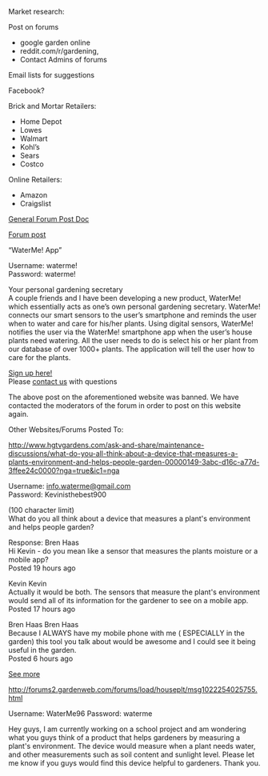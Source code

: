 Market research:  

Post on forums  
* google garden online
* reddit.com/r/gardening,
* Contact Admins of forums 

Email lists for suggestions  

Facebook?  

Brick and Mortar Retailers:  
* Home Depot
* Lowes
* Walmart
* Kohl’s
* Sears
* Costco

Online Retailers:  
* Amazon
* Craigslist


[General Forum Post Doc](https://docs.google.com/document/d/1rbW2oID34ECwBdQQN06Mv9AfXZ4VoahSAsY346lAUHo/edit)  


[Forum post](http://www.helpfulgardener.com/forum/ucp.php?mode=register)  

“WaterMe! App”  

Username: waterme!  
Password: waterme!  

Your personal gardening secretary  
A couple friends and I have been developing a new product, WaterMe! which essentially acts as one’s own personal gardening secretary. WaterMe! connects our smart sensors to the user’s smartphone and reminds the user when to water and care for his/her plants. Using digital sensors, WaterMe! notifies the user via the WaterMe! smartphone app when the user’s house plants need watering. All the user needs to do is select his or her plant from our database of over 1000+ plants. The application will tell the user how to care for the plants.  

[Sign up here!](https://docs.google.com/forms/d/1IgF8gaBSciwWvej-8zESSgI8rgCIdKEvVgFybbuxAIE/viewform)  
Please [contact us](Info.WaterMe@gmail.com) with questions

The above post on the aforementioned website was banned.  We have contacted the moderators of the forum in order to post on this website again.



Other Websites/Forums Posted To:  

http://www.hgtvgardens.com/ask-and-share/maintenance-discussions/what-do-you-all-think-about-a-device-that-measures-a-plants-environment-and-helps-people-garden-00000149-3abc-d16c-a77d-3ffee24c0000?nga=true&ic1=nga

Username: info.waterme@gmail.com  
Password: Kevinisthebest900  

(100 character limit)  
What do you all think about a device that measures a plant's environment and helps people garden?  

Response: Bren Haas  
Hi Kevin - do you mean like a sensor that measures the plants moisture or a mobile app?   
Posted 19 hours ago  


Kevin Kevin  
Actually it would be both. The sensors that measure the plant's environment would send all of its information for the gardener to see on a mobile app.   
Posted 17 hours ago  


Bren Haas Bren Haas  
Because I ALWAYS have my mobile phone with me ( ESPECIALLY in the garden) this tool you talk about would be awesome and I could see it being useful in the garden.   
Posted 6 hours ago  

[See more](http://www.hgtvgardens.com/ask-and-share/maintenance-discussions/what-do-you-all-think-about-a-device-that-measures-a-plants-environment-and-helps-people-garden-00000149-3abc-d16c-a77d-3ffee24c0000?nga=true&ic1=nga4#sthash.kqOBn8Gn.dpuf)  



http://forums2.gardenweb.com/forums/load/houseplt/msg1022254025755.html  

Username: WaterMe96 
Password: waterme  

Hey guys, I am currently working on a school project and am wondering what you guys think of a product that helps gardeners by measuring a plant's environment. The device would measure when a plant needs water, and other measurements such as soil content and sunlight level. Please let me know if you guys would find this device helpful to gardeners. Thank you.  
